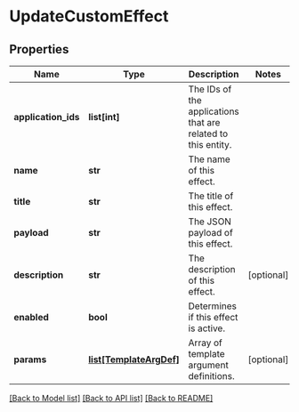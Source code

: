 # UpdateCustomEffect


## Properties
Name | Type | Description | Notes
------------ | ------------- | ------------- | -------------
**application_ids** | **list[int]** | The IDs of the applications that are related to this entity. | 
**name** | **str** | The name of this effect. | 
**title** | **str** | The title of this effect. | 
**payload** | **str** | The JSON payload of this effect. | 
**description** | **str** | The description of this effect. | [optional] 
**enabled** | **bool** | Determines if this effect is active. | 
**params** | [**list[TemplateArgDef]**](TemplateArgDef.md) | Array of template argument definitions. | [optional] 

[[Back to Model list]](../README.md#documentation-for-models) [[Back to API list]](../README.md#documentation-for-api-endpoints) [[Back to README]](../README.md)


